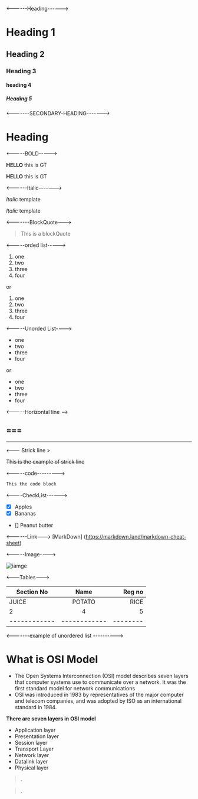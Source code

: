 <------Heading------>
# Heading 1
## Heading 2
### Heading 3
#### heading 4
##### Heading 5

<-------SECONDARY-HEADING------->

 Heading 
===



<-----BOLD----->

**HELLO** this is GT

__HELLO__ this is GT

<------Italic------->

*Italic* template

_Italic_ template

<-------BlockQuote--->

> This is a blockQuote

<-----orded list----->

1. one
2. two
3. three
4. four

or 

1. one
1. two
1. three
1. four

<-----Unorded List---->

- one
- two
- three
- four

or 

* one
* two
* three
* four

<-----Horizontal line -->

===
---
___

<--- Strick line >

~~This is the example of strick line~~

<-----code--------->

```bash
This the code block
```
<----CheckList------>

- [x] Apples
- [x] Bananas
- [] Peanut butter

<------Link--->
[MarkDown] (https://markdown.land/markdown-cheat-sheet)

<-----Image---->

![iamge](th.jfif)


<---Tables--->

| Section No | Name       | Reg no |
|------------|:----------:|-------:|
|JUICE       | POTATO     |  RICE  |
|        2   |    4       |     5  |
|------------|------------|--------|


<-------example of unordered list ---------->

# What is OSI Model
  * The Open Systems Interconnection (OSI) model describes seven layers that computer systems use to communicate over a network. It was the first standard model for network communications
  * OSI was introduced in 1983 by representatives of the major computer and telecom companies, and was adopted by ISO as an international standard in 1984.

**There are seven layers in OSI model**
* Application layer 
* Presentation layer
* Session layer
* Transport Layer
* Network layer
* Datalink layer
* Physical layer

> .

> .
